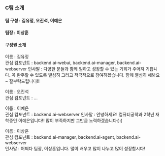 ### C팀 소개

#### 팀 구성 : 김유정, 오진석, 이예은
#### 팀장 : 이상훈

#### 구성원 소개
이름 : 김유정  
관심 컴포넌트 : backend.ai-webui, backend.ai-manager, backend.ai-webserver
인사말 : 다양한 분들과 함께 일하고 성장할 수 있는 기회가 주어져 기쁩니다. 꼭 완주할 수 있도록 열심히 그리고 적극적으로 참여하겠습니다. 함께 열심히 해봐요~ 잘부탁드립니다!!

이름 : 오진석  
관심 컴포넌트 : ...

이름 : 이예은  
관심 컴포넌트 : backend.ai-webserver
인사말 : 안녕하세요! 컴퓨터공학과 2학년 재학중인 이예은입니다!! 많이 부족하지만 그만큼 노력하겠습니다:):)

이름 : 이상훈  
관심 컴포넌트 : backend.ai-manager, backend.ai-agent, backend.ai-webserver  
인사말 : 어쩌다 팀장, 이상훈입니다. 많이 배우고 많이 나누고 많이 성장합시다!  
